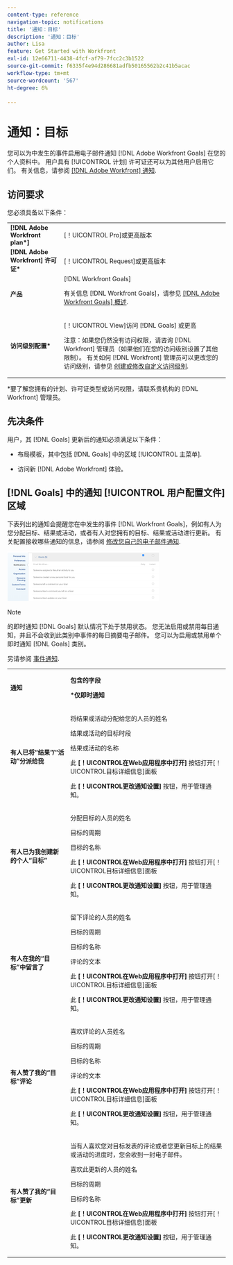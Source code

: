 ```yaml
---
content-type: reference
navigation-topic: notifications
title: '通知：目标'
description: '通知：目标'
author: Lisa
feature: Get Started with Workfront
exl-id: 12e66711-4438-4fcf-af79-7fcc2c3b1522
source-git-commit: f6335f4e94d286681adfb50165562b2c41b5acac
workflow-type: tm+mt
source-wordcount: '567'
ht-degree: 6%

---
```


# 通知：目标

您可以为中发生的事件启用电子邮件通知 [!DNL Adobe Workfront Goals] 在您的个人资料中。 用户具有 [!UICONTROL 计划] 许可证还可以为其他用户启用它们。 有关信息，请参阅 [[!DNL Adobe Workfront] 通知](../../workfront-basics/using-notifications/wf-notifications.md).

## 访问要求

<!--
<p data-mc-conditions="QuicksilverOrClassic.Draft mode">(NOTE: because there are conditions for who sees this, I added this from the How To articles/ template although this is not a How To. But I like the format, so I thought keeping it consistent might help users. We may decide to update this when we have access and prereq for overview-type articles)</p>
-->

您必须具备以下条件：

<table style="table-layout:auto"> 
 <col> 
 <col> 
 <tbody> 
  <tr> 
   <td role="rowheader"><strong>[!DNL Adobe Workfront plan*]</strong></td> 
   <td> <p>[！UICONTROL Pro]或更高版本</p> </td> 
  </tr> 
  <tr> 
   <td role="rowheader"><strong>[!DNL Adobe Workfront] 许可证*</strong></td> 
   <td> <p>[！UICONTROL Request]或更高版本</p> </td> 
  </tr> 
  <tr> 
   <td role="rowheader"><strong>产品</strong></td> 
   <td>[!DNL Workfront Goals] <p>有关信息 [!DNL Workfront Goals]，请参见 <a href="../../workfront-goals/goal-management/wf-goals-overview.md" class="MCXref xref">[!DNL Adobe Workfront Goals] 概述</a>.</p> </td> 
  </tr> 
  <tr> 
   <td role="rowheader"><strong>访问级别配置*</strong></td> 
   <td> <p>[！UICONTROL View]访问 [!DNL Goals] 或更高</p> <p>注意：如果您仍然没有访问权限，请咨询 [!DNL Workfront] 管理员（如果他们在您的访问级别设置了其他限制）。 有关如何 [!DNL Workfront] 管理员可以更改您的访问级别，请参见 <a href="../../administration-and-setup/add-users/configure-and-grant-access/create-modify-access-levels.md" class="MCXref xref">创建或修改自定义访问级别</a>.</p> </td> 
  </tr> <!--
   <tr data-mc-conditions="QuicksilverOrClassic.Draft mode"> 
    <td role="rowheader">Object permissions</td> 
    <td> <p>[Insert permissions needed]</p> <p>For information on requesting additional access, see <a href="../../workfront-basics/grant-and-request-access-to-objects/request-access.md" class="MCXref xref">Request access to objects </a>.</p> </td> 
   </tr>
  --> 
 </tbody> 
</table>

&#42;要了解您拥有的计划、许可证类型或访问权限，请联系贵机构的 [!DNL Workfront] 管理员。

## 先决条件

用户，其 [!DNL Goals] 更新后的通知必须满足以下条件：

* 布局模板，其中包括 [!DNL Goals] 中的区域 [!UICONTROL 主菜单].
* 访问新 [!DNL Adobe Workfront] 体验。

  <!--
  <MadCap:conditionalText data-mc-conditions="QuicksilverOrClassic.Draft mode">
  (NOTE: we need this here because you can see these notifications from Classic)
  </MadCap:conditionalText>
  -->

## [!DNL Goals] 中的通知 [!UICONTROL 用户配置文件] 区域

下表列出的通知会提醒您在中发生的事件 [!DNL Workfront Goals]，例如有人为您分配目标、结果或活动，或者有人对您拥有的目标、结果或活动进行更新。 有关配置接收哪些通知的信息，请参阅 [修改您自己的电子邮件通知](../../workfront-basics/using-notifications/activate-or-deactivate-your-own-event-notifications.md).

![](assets/goals-notifications-preferences-350x114.png)

>[!NOTE]
>
>的即时通知 [!DNL Goals] 默认情况下处于禁用状态。 您无法启用或禁用每日通知，并且不会收到此类别中事件的每日摘要电子邮件。 您可以为启用或禁用单个即时通知 [!DNL Goals] 类别。

另请参阅 [事件通知](../../workfront-basics/using-notifications/event-notifications.md).

<table style="table-layout:auto"> 
 <col> 
 <col> 
 <tbody> 
  <tr> 
   <td><strong>通知</strong></td> 
   <td> <p><strong>包含的字段</strong> </p> <p><strong>*仅即时通知</strong></p> </td> 
  </tr> 
  <tr> 
   <td><strong>有人已将“结果”/“活动”分派给我</strong></td> 
   <td> <p>将结果或活动分配给您的人员的姓名</p> <p>结果或活动的目标时段</p> <p>结果或活动的名称</p> <p>此 <strong>[！UICONTROL在Web应用程序中打开]</strong> 按钮打开[！UICONTROL目标详细信息]面板</p> <p>此 <strong>[！UICONTROL更改通知设置]</strong> 按钮，用于管理通知。</p> </td> 
  </tr> 
  <tr> 
   <td><strong>有人已为我创建新的个人“目标”</strong> </td> 
   <td> <p>分配目标的人员的姓名</p> <p>目标的周期</p> <p>目标的名称</p> <p>此 <strong>[！UICONTROL在Web应用程序中打开]</strong> 按钮打开[！UICONTROL目标详细信息]面板</p> <p>此 <strong>[！UICONTROL更改通知设置]</strong> 按钮，用于管理通知。</p> </td> 
  </tr> 
  <tr> 
   <td><strong>有人在我的“目标”中留言了</strong></td> 
   <td> <p>留下评论的人员的姓名</p> <p>目标的周期 </p> <p>目标的名称</p> <p>评论的文本</p> <p>此 <strong>[！UICONTROL在Web应用程序中打开]</strong> 按钮打开[！UICONTROL目标详细信息]面板</p> <p>此 <strong>[！UICONTROL更改通知设置]</strong> 按钮，用于管理通知。</p> </td> 
  </tr> 
  <tr> 
   <td><strong>有人赞了我的“目标”评论</strong></td> 
   <td> <p>喜欢评论的人员姓名</p> <p>目标的周期 </p> <p>目标的名称</p> <p>评论的文本 </p> <p>此 <strong>[！UICONTROL在Web应用程序中打开]</strong> 按钮打开[！UICONTROL目标详细信息]面板</p> <p>此 <strong>[！UICONTROL更改通知设置]</strong> 按钮，用于管理通知。</p> </td> 
  </tr> 
  <tr> 
   <td><strong>有人赞了我的“目标”更新</strong></td> 
   <td> <p>当有人喜欢您对目标发表的评论或者您更新目标上的结果或活动的进度时，您会收到一封电子邮件。 </p> <p>喜欢此更新的人员的姓名</p> <p>目标的周期 </p> <p>目标的名称</p> <p>此 <strong>[！UICONTROL在Web应用程序中打开]</strong> 按钮打开[！UICONTROL目标详细信息]面板</p> <p>此 <strong>[！UICONTROL更改通知设置]</strong> 按钮，用于管理通知。</p> </td> 
  </tr> 
 </tbody> 
</table>

<!--
NOTE FOR NAME OF GOAL IN LAST TABLE CELL: check this. Is this true? Didn't triggger when this was written; add anything else? Maybe the type of the update is mentioned?!
-->

